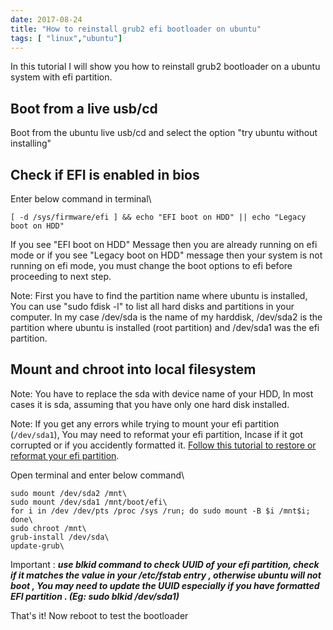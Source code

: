 ```yaml
---
date: 2017-08-24
title: "How to reinstall grub2 efi bootloader on ubuntu"
tags: [ "linux","ubuntu"]
---
```

In this tutorial I will show you how to reinstall grub2 bootloader on a ubuntu system with efi partition.

## Boot from a live usb/cd

Boot from the ubuntu live usb/cd and select the option "try ubuntu without installing"

## Check if EFI is enabled in bios

Enter below command in terminal\
```
[ -d /sys/firmware/efi ] && echo "EFI boot on HDD" || echo "Legacy boot on HDD"
```

If you see "EFI boot on HDD" Message then you are already running on efi mode or if you see "Legacy boot on HDD" message then your system is not running on efi mode, you must change the boot options to efi before proceeding to next step.

Note: First you have to find the partition name where ubuntu is installed, You can use "sudo fdisk -l" to list all hard disks and partitions in your computer. In my case /dev/sda is the name of my harddisk, /dev/sda2 is the partition where ubuntu is installed (root partition) and /dev/sda1 was the efi partition.

## Mount and chroot into local filesystem

Note: You have to replace the sda with device name of your HDD, In most cases it is sda, assuming that you have only one hard disk installed.

Note: If you get any errors while trying to mount your efi partition (`/dev/sda1`), You may need to reformat your efi partition, Incase if it got corrupted or if you  accidently formatted it. [Follow this tutorial to restore or reformat your efi partition](https://linuxsuperuser.com/how-to-restore-or-create-efi-partition-in-ubuntu/).

Open terminal and enter below command\
```
sudo mount /dev/sda2 /mnt\
sudo mount /dev/sda1 /mnt/boot/efi\
for i in /dev /dev/pts /proc /sys /run; do sudo mount -B $i /mnt$i; done\
sudo chroot /mnt\
grub-install /dev/sda\
update-grub\
```
Important : ***use blkid command to check UUID of your efi partition, check if it matches  the value in your /etc/fstab entry , otherwise ubuntu will not boot , You may need to update the UUID especially if you have formatted EFI partition . (Eg: sudo blkid /dev/sda1)***

That's it!  Now reboot to test the bootloader
